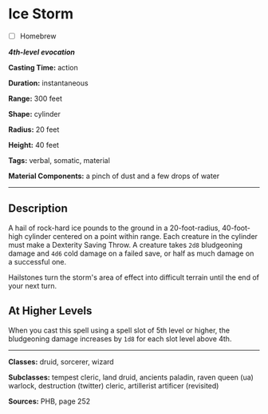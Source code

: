 # Ice Storm

- [ ] Homebrew

***4th-level evocation***

**Casting Time:** action

**Duration:** instantaneous

**Range:** 300 feet

**Shape:** cylinder

**Radius:** 20 feet

**Height:** 40 feet

**Tags:** verbal, somatic, material

**Material Components:** a pinch of dust and a few drops of water

---

## Description
A hail of rock-hard ice pounds to the ground in a 20-foot-radius, 40-foot-high cylinder centered on a point within range.
Each creature in the cylinder must make a Dexterity Saving Throw.
A creature takes `2d8` bludgeoning damage and `4d6` cold damage on a failed save, or half as much damage on a successful one.

Hailstones turn the storm's area of effect into difficult terrain until the end of your next turn.

## At Higher Levels
When you cast this spell using a spell slot of 5th level or higher, the bludgeoning damage increases by `1d8` for each slot level above 4th.

---

**Classes:** druid, sorcerer, wizard

**Subclasses:** tempest cleric, land druid, ancients paladin, raven queen (ua) warlock, destruction (twitter) cleric, artillerist artificer (revisited)

**Sources:** PHB, page 252
